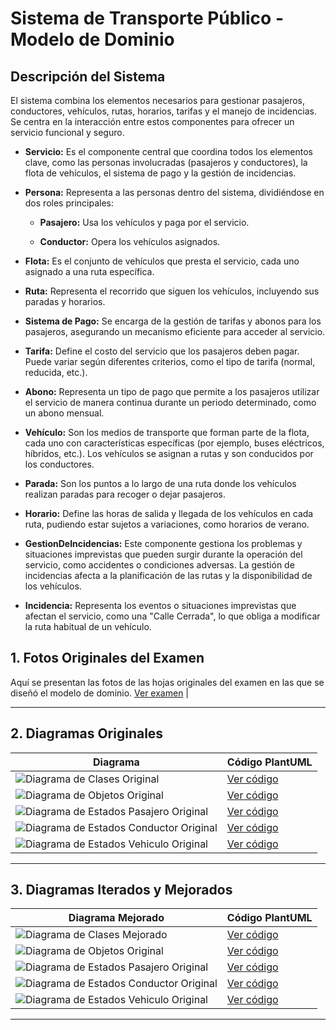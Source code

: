 # Sistema de Transporte Público - Modelo de Dominio


## Descripción del Sistema

El sistema combina los elementos necesarios para gestionar pasajeros, conductores, vehículos, rutas, horarios, tarifas y el manejo de incidencias. Se centra en la interacción entre estos componentes para ofrecer un servicio funcional y seguro.

- **Servicio:** Es el componente central que coordina todos los elementos clave, como las personas involucradas (pasajeros y conductores), la flota de vehículos, el sistema de pago y la gestión de incidencias.

- **Persona:** Representa a las personas dentro del sistema, dividiéndose en dos roles principales:

    - **Pasajero:** Usa los vehículos y paga por el servicio.

    - **Conductor:** Opera los vehículos asignados.

- **Flota:** Es el conjunto de vehículos que presta el servicio, cada uno asignado a una ruta específica.

- **Ruta:** Representa el recorrido que siguen los vehículos, incluyendo sus paradas y horarios.

- **Sistema de Pago:** Se encarga de la gestión de tarifas y abonos para los pasajeros, asegurando un mecanismo eficiente para acceder al servicio.

- **Tarifa:** Define el costo del servicio que los pasajeros deben pagar. Puede variar según diferentes criterios, como el tipo de tarifa (normal, reducida, etc.).

- **Abono:** Representa un tipo de pago que permite a los pasajeros utilizar el servicio de manera continua durante un periodo determinado, como un abono mensual.

- **Vehículo:** Son los medios de transporte que forman parte de la flota, cada uno con características específicas (por ejemplo, buses eléctricos, híbridos, etc.). Los vehículos se asignan a rutas y son conducidos por los conductores.

- **Parada:** Son los puntos a lo largo de una ruta donde los vehículos realizan paradas para recoger o dejar pasajeros.

- **Horario:** Define las horas de salida y llegada de los vehículos en cada ruta, pudiendo estar sujetos a variaciones, como horarios de verano.

- **GestionDeIncidencias:** Este componente gestiona los problemas y situaciones imprevistas que pueden surgir durante la operación del servicio, como accidentes o condiciones adversas. La gestión de incidencias afecta a la planificación de las rutas y la disponibilidad de los vehículos.

- **Incidencia:** Representa los eventos o situaciones imprevistas que afectan el servicio, como una "Calle Cerrada", lo que obliga a modificar la ruta habitual de un vehículo.



## 1. Fotos Originales del Examen

Aquí se presentan las fotos de las hojas originales del examen en las que se diseñó el modelo de dominio. [Ver examen](images/ExamenParcial/README.md) |

---

## 2. Diagramas Originales 


| Diagrama | Código PlantUML |
|----------|------------------|
| ![Diagrama de Clases Original](images/modelosUML/DdC_Original.svg) | [Ver código](modelosUML/DdC_Original.puml) |
| ![Diagrama de Objetos Original](images/modelosUML/DdO_Original.svg) | [Ver código](modelosUML/DdO_Original.puml) |
| ![Diagrama de Estados Pasajero Original](images/modelosUML/DdE_Pasajero_Original.svg) | [Ver código](modelosUML/DdE_Pasajero_Original.puml) |
| ![Diagrama de Estados Conductor Original](images/modelosUML/DdE_Conductor_Original.svg) | [Ver código](modelosUML/DdE_Conductor_Original.puml) |
| ![Diagrama de Estados Vehiculo Original](images/modelosUML/DdE_Vehiculo_Original.svg) | [Ver código](modelosUML/DdE_Vehiculo_Original.puml) 

---

## 3. Diagramas Iterados y Mejorados


| Diagrama Mejorado | Código PlantUML |
|--------------------|------------------|
| ![Diagrama de Clases Mejorado](images/modelosUML/DdC_Mejorado.svg) | [Ver código](modelosUML/DdC_Mejorado.puml) |
| ![Diagrama de Objetos Original](images/modelosUML/DdO_Original.svg) | [Ver código](modelosUML/DdO_Original.puml) |
| ![Diagrama de Estados Pasajero Original](images/modelosUML/DdE_Pasajero_Original.svg) | [Ver código](modelosUML/DdE_Pasajero_Original.puml) |
| ![Diagrama de Estados Conductor Original](images/modelosUML/DdE_Conductor_Original.svg) | [Ver código](modelosUML/DdE_Conductor_Original.puml) |
| ![Diagrama de Estados Vehiculo Original](images/modelosUML/DdE_Vehiculo_Original.svg) | [Ver código](modelosUML/DdE_Vehiculo_Original.puml) 

---


